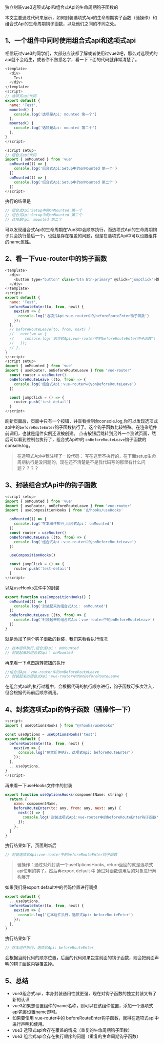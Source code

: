 独立封装vue3选项式Api和组合式Api的生命周期钩子函数的

本文主要通过代码来展示，如何封装选项式Api的生命周期钩子函数（骚操作）和组合式Api的生命周期钩子函数，以及他们之间的不同之处。
## 1、一个组件中同时使用组合式api和选项式api

相信玩过vue3的同学们，大部分应该都了解或者使用过vue2吧，那么对选项式的api就不会陌生，或者你不熟悉名字，看一下下面的代码就非常清楚了。
```javascript
<template>
  <div>
    Test
  </div>
</template>
<script>
// 选项式api代码
export default {
  name: 'Test',
  mounted() {
    console.log('选项是Api: mounted 第一个')
  },
  mounted() {
    console.log('选项是Api: mounted 第二个')
  },
}
</script>

<script setup>
// 组合式api代码
import { onMounted } from 'vue'
  onMounted(() => {
    console.log('组合式Api:Setup中的onMounted 第一个')
  })
  onMounted(() => {
    console.log('组合式Api:Setup中的onMounted 第二个')
  })
</script>
```
执行的结果是
```javascript
// 组合式Api:Setup中的onMounted 第一个
// 组合式Api:Setup中的onMounted 第二个
// 选项是Api: mounted 第二个
```
可以发现组合式Api的生命周期在Vue3中会顺序执行，而选项式Api的生命周期钩子只会执行最后一个，也就是存在覆盖的问题，但是在选项式Api中可以设置组件的name属性。


## 2、看一下vue-router中的钩子函数
```javascript
<template>
  <div>
    <button type="button" class="btn btn-primary" @click="jumpClick">跳转到详情页</button>
  </div>
</template>
<script>
export default {
  name: 'Test',
  beforeRouteEnter(to, from, next) {
    next(vm => {
      console.log('选项式Api:vue-router中的beforeRouteEnter钩子函数')
    });
  },
  // beforeRouteLeave(to, from, next) {
  //   next(vm => {
  //     console.log('选项式Api:vue-router中的beforeRouteEnter钩子函数')
  //   });
  // },
}
</script>
<script setup>
import { onMounted } from 'vue'
import { useRouter, onBeforeRouteLeave } from 'vue-router'
  const router = useRouter()
  onBeforeRouteLeave ((to, from) => {
    console.log('组合式Api：vue-router中的onBeforeRouteLeave')
  })

  const jumpClick = () => {
    router.push('test-detail')
  }
</script>

```
刷新页面后，页面中只有一个按钮，并查看控制台console.log,你可以发现选项式api中的`beforeRouteEnter`钩子函数执行了。这个钩子函数比较特殊。在渲染组件前调用，也就是组件实例还没被创建。
点击按钮后跳转到另外一个测试页面，然后可以看到控制台执行了，组合式Api中的 `onBeforeRouteLeave`钩子函数的console.log。

> 在选项式Api中我注释了一段代码： 写在这里不执行的，在下面setup生命周期执行是没问题的，现在还不清楚是不是我代码写的那里有什么问题？？？？

## 3、封装组合式Api中的钩子函数
```javascript
<script setup>
import { onMounted } from 'vue'
import { useRouter, onBeforeRouteLeave } from 'vue-router'
import { useCompositionHooks } from '@/hooks/useHooks'

  onMounted(() => {
    console.log('在本组件执行,组合式Api： onMounted')
  })
  const router = useRouter()
  onBeforeRouteLeave ((to, from) => {
    console.log('组合式Api：vue-router中的onBeforeRouteLeave')
  })

  useCompositionHooks()

  const jumpClick = () => {
    router.push('test-detail')
  }
</script>
```
以及useHooks文件中的封装
```javascript
export function useCompositionHooks() {
  onMounted(() => {
    console.log('封装起来的组合式Api： onMounted')
  })
  onBeforeRouteLeave ((to, from) => {
    console.log('封装起来的组合式Api：vue-router中的onBeforeRouteLeave')
  })
}
```
就是添加了两个钩子函数的封装，我们来看看执行情况

```javascript
// 在本组件执行,组合式Api： onMounted
// 封装起来的组合式Api： onMounted
```

再来看一下点击跳转按钮的执行
```javascript
//组合式Api：vue-router中的onBeforeRouteLeave
// 封装起来的组合式Api：vue-router中的onBeforeRouteLeave
```

在组合式api的执行过程中，会根据代码的执行顺序进行，钩子函数可多次注入，但会根据代码前后顺序调用。

## 4、封装选项式api的钩子函数（骚操作一下）
```javascript
<script>
import { useOptionsHooks } from "@/hooks/useHooks"

const useOptions = useOptionsHooks('test')
export default {
  beforeRouteEnter(to, from, next) {
    next(vm => {
      console.log('在本组件执行，选项式Api: beforeRouteEnter')
    });
  },
  ...useOptions,
}
</script>
```
再来看一下useHooks文件中的封装
```javascript
export function useOptionsHooks(componentName: string) {
  return {
    name: componentName,
    beforeRouteEnter(to: any, from: any, next: any) {
      next(() => {
        console.log('封装选项式Api:vue-router中的beforeRouteEnter钩子函数')
      });
    },
  }
}
```
执行结果如下，页面刷新后
```javascript
// 封装选项式Api:vue-router中的beforeRouteEnter钩子函数
```
> 骚操作：通过对外封装一个useOptionsHooks, return返回的就是选项式api使用的钩子。然后再export default 中 通过对函数调用后的对象进行解构展开

如果我们将export default中的代码位置进行调换
```javascript
export default {
  ...useOptions,
  beforeRouteEnter(to, from, next) {
    next(vm => {
      console.log('在本组件执行，选项式Api: beforeRouteEnter')
    });
  },
}
```
执行结果如下
```javascript
// 在本组件执行，选项式Api: beforeRouteEnter
```
会根据当前代码的顺序位置，后面的代码如果包含前面的钩子函数，则会把前面声明的钩子函数内容覆盖掉。
## 5、总结
- vue3组合式api，本身封装通用性就更强，现在对钩子函数的独立封装又有了新的认识
- vue3如果想设置组件的name名称，则可以在该组件位置，添加一个选项式api包裹设置name即可。
- 如果要使用 vue-router中的 beforeRouteEnter钩子函数，就得在选项式api中进行声明和使用。
- vue3 选项式api会存在覆盖的情况（重复的生命周期钩子函数）
- vue3 组合式api会存在执行顺序的问题（重复的生命周期钩子函数）